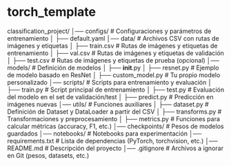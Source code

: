 # torch_template

classification_project/
│── configs/               # Configuraciones y parámetros de entrenamiento
│   ├── default.yaml
│── data/                  # Archivos CSV con rutas de imágenes y etiquetas
│   ├── train.csv          # Rutas de imágenes y etiquetas de entrenamiento
│   ├── val.csv            # Rutas de imágenes y etiquetas de validación
│   ├── test.csv           # Rutas de imágenes y etiquetas de prueba (opcional)
│── models/                # Definición de modelos
│   ├── __init__.py
│   ├── resnet.py          # Ejemplo de modelo basado en ResNet
│   ├── custom_model.py    # Tu propio modelo personalizado
│── scripts/               # Scripts para entrenamiento y evaluación
│   ├── train.py           # Script principal de entrenamiento
│   ├── test.py            # Evaluación del modelo en el set de validación/test
│   ├── predict.py         # Predicción en imágenes nuevas
│── utils/                 # Funciones auxiliares
│   ├── dataset.py         # Definición de Dataset y DataLoader a partir del CSV
│   ├── transforms.py      # Transformaciones y preprocesamiento
│   ├── metrics.py         # Funciones para calcular métricas (accuracy, F1, etc.)
│── checkpoints/           # Pesos de modelos guardados
│── notebooks/             # Notebooks para experimentación
│── requirements.txt       # Lista de dependencias (PyTorch, torchvision, etc.)
│── README.md              # Descripción del proyecto
│── .gitignore             # Archivos a ignorar en Git (pesos, datasets, etc.)
